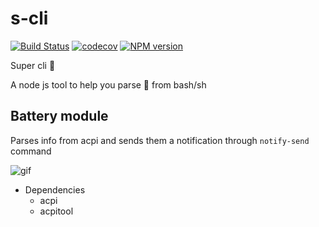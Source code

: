 # s-cli

[![Build Status](https://travis-ci.org/George-Aidonidis/s-cli.svg?branch=master)](https://travis-ci.org/George-Aidonidis/s-cli) [![codecov](https://codecov.io/gh/George-Aidonidis/s-cli/badge.svg?branch=master)](https://codecov.io/gh/George-Aidonidis/s-cli?branch=master) [![NPM version](https://img.shields.io/npm/v/@george-aidonidis/s-cli.svg?style=flat)](https://www.npmjs.com/package/@george-aidonidis/s-cli)

Super cli 🦸

A node js tool to help you parse 💩 from bash/sh

## Battery module

Parses info from acpi and sends them a notification through `notify-send` command

![gif](https://i.imgur.com/gJhRoGo.gif)

- Dependencies
  - acpi
  - acpitool
